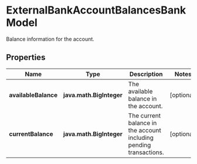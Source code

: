 

# ExternalBankAccountBalancesBankModel

Balance information for the account.

## Properties

| Name | Type | Description | Notes |
|------------ | ------------- | ------------- | -------------|
|**availableBalance** | **java.math.BigInteger** | The available balance in the account. |  [optional] |
|**currentBalance** | **java.math.BigInteger** | The current balance in the account including pending transactions. |  [optional] |




